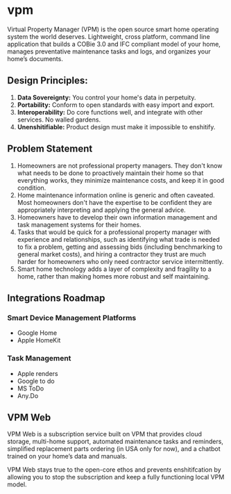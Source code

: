 # vpm
Virtual Property Manager (VPM) is the open source smart home operating system the world deserves. Lightweight, cross platform, command line application that builds a COBie 3.0 and IFC compliant model of your home, manages preventative maintenance tasks and logs, and organizes your home’s documents.

## Design Principles:
1. **Data Sovereignty:** You control your home's data in perpetuity.
2. **Portability:** Conform to open standards with easy import and export.
3. **Interoperability:** Do core functions well, and integrate with other services. No walled gardens.
4. **Unenshitifiable:** Product design must make it impossible to enshitify.

## Problem Statement
1. Homeowners are not professional property managers. They don't know what needs to be done to proactively maintain their home so that everything works, they minimize maintenance costs, and keep it in good condition.
2. Home maintenance information online is generic and often caveated. Most homeowners don't have the expertise to be confident they are appropriately interpreting and applying the general advice.
3. Homeowners have to develop their own information management and task management systems for their homes.
4. Tasks that would be quick for a professional property manager with experience and relationships, such as identifying what trade is needed to fix a problem, getting and assessing bids (including benchmarking to general market costs), and hiring a contractor they trust are much harder for homeowners who only need contractor service intermittently.
5. Smart home technology adds a layer of complexity and fragility to a home, rather than making homes more robust and self maintaining.

## Integrations Roadmap
### Smart Device Management Platforms 
* Google Home
* Apple HomeKit

### Task Management
* Apple renders
* Google to do
* MS ToDo
* Any.Do

## VPM Web
VPM Web is a subscription service built on VPM that provides cloud storage, multi-home support, automated maintenance tasks and reminders, simplified replacement parts ordering (in USA only for now), and a chatbot trained on your home’s data and manuals.

VPM Web stays true to the open-core ethos and prevents enshitifcation by allowing you to stop the subscription and keep a fully functioning local VPM model.
